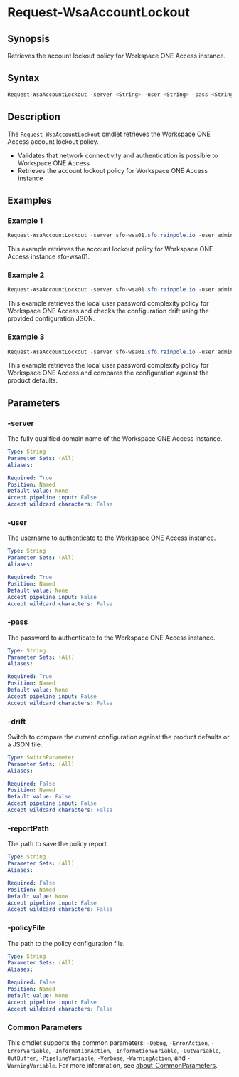 # Request-WsaAccountLockout

## Synopsis

Retrieves the account lockout policy for Workspace ONE Access instance.

## Syntax

```powershell
Request-WsaAccountLockout -server <String> -user <String> -pass <String> [-drift] [-reportPath <String>] [-policyFile <String>] [<CommonParameters>]
```

## Description

The `Request-WsaAccountLockout` cmdlet retrieves the Workspace ONE Access account lockout policy.

- Validates that network connectivity and authentication is possible to Workspace ONE Access
- Retrieves the account lockout policy for Workspace ONE Access instance

## Examples

### Example 1

```powershell
Request-WsaAccountLockout -server sfo-wsa01.sfo.rainpole.io -user admin -pass VMw@re1!
```

This example retrieves the account lockout policy for Workspace ONE Access instance sfo-wsa01.

### Example 2

```powershell
Request-WsaAccountLockout -server sfo-wsa01.sfo.rainpole.io -user admin@local -pass VMw@re1!VMw@re1! -drift -reportPath "F:\Reporting" -policyFile "passwordPolicyConfig.json"
```

This example retrieves the local user password complexity policy for Workspace ONE Access and checks the configuration drift using the provided configuration JSON.

### Example 3

```powershell
Request-WsaAccountLockout -server sfo-wsa01.sfo.rainpole.io -user admin@local -pass VMw@re1!VMw@re1! -drift
```

This example retrieves the local user password complexity policy for Workspace ONE Access and compares the configuration against the product defaults.

## Parameters

### -server

The fully qualified domain name of the Workspace ONE Access instance.

```yaml
Type: String
Parameter Sets: (All)
Aliases:

Required: True
Position: Named
Default value: None
Accept pipeline input: False
Accept wildcard characters: False
```

### -user

The username to authenticate to the Workspace ONE Access instance.

```yaml
Type: String
Parameter Sets: (All)
Aliases:

Required: True
Position: Named
Default value: None
Accept pipeline input: False
Accept wildcard characters: False
```

### -pass

The password to authenticate to the Workspace ONE Access instance.

```yaml
Type: String
Parameter Sets: (All)
Aliases:

Required: True
Position: Named
Default value: None
Accept pipeline input: False
Accept wildcard characters: False
```

### -drift

Switch to compare the current configuration against the product defaults or a JSON file.

```yaml
Type: SwitchParameter
Parameter Sets: (All)
Aliases:

Required: False
Position: Named
Default value: False
Accept pipeline input: False
Accept wildcard characters: False
```

### -reportPath

The path to save the policy report.

```yaml
Type: String
Parameter Sets: (All)
Aliases:

Required: False
Position: Named
Default value: None
Accept pipeline input: False
Accept wildcard characters: False
```

### -policyFile

The path to the policy configuration file.

```yaml
Type: String
Parameter Sets: (All)
Aliases:

Required: False
Position: Named
Default value: None
Accept pipeline input: False
Accept wildcard characters: False
```

### Common Parameters

This cmdlet supports the common parameters: `-Debug`, `-ErrorAction`, `-ErrorVariable`, `-InformationAction`, `-InformationVariable`, `-OutVariable`, `-OutBuffer`, `-PipelineVariable`, `-Verbose`, `-WarningAction`, and `-WarningVariable`. For more information, see [about_CommonParameters](http://go.microsoft.com/fwlink/?LinkID=113216).
